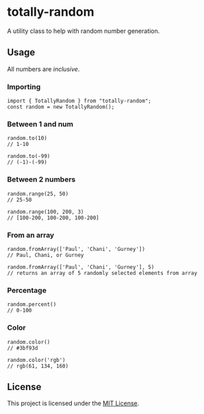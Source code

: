 # totally-random

A utility class to help with random number generation.

## Usage

All numbers are _inclusive_.

### Importing

```
import { TotallyRandom } from "totally-random";
const random = new TotallyRandom();
```

### Between 1 and num

```
random.to(10)
// 1-10

random.to(-99)
// (-1)-(-99)
```

### Between 2 numbers

```
random.range(25, 50)
// 25-50

random.range(100, 200, 3)
// [100-200, 100-200, 100-200]
```

### From an array

```
random.fromArray(['Paul', 'Chani', 'Gurney'])
// Paul, Chani, or Gurney

random.fromArray(['Paul', 'Chani', 'Gurney'], 5)
// returns an array of 5 randomly selected elements from array
```

### Percentage

```
random.percent()
// 0-100
```

### Color

```
random.color()
// #3bf93d

random.color('rgb')
// rgb(61, 134, 160)
```

## License

This project is licensed under the [MIT License](LICENSE).

